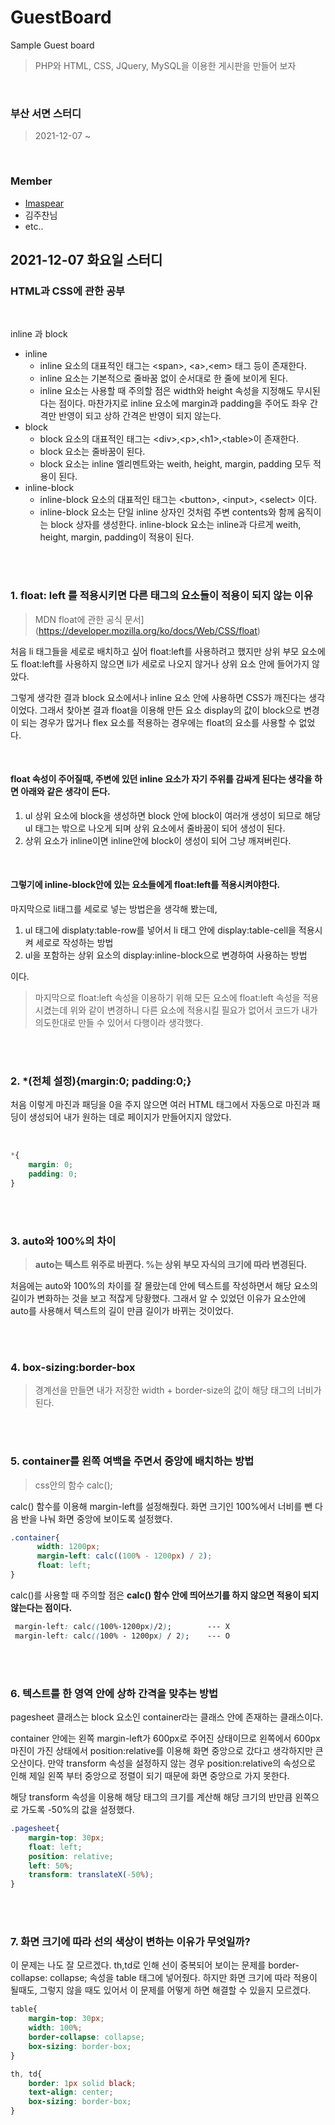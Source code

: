 # GuestBoard
 Sample Guest board
> PHP와 HTML, CSS, JQuery, MySQL을 이용한 게시판을 만들어 보자

<br>

### 부산 서면 스터디 
> 2021-12-07 ~ 

<br>

### Member
- [Imaspear](https://github.com/Imaspear)
- 김주찬님
- etc..

## 2021-12-07 화요일 스터디

### HTML과 CSS에 관한 공부
<br>

inline 과 block

- inline
  - inline 요소의 대표적인 태그는 \<span>, \<a>,\<em> 태그 등이 존재한다.
  - inline 요소는 기본적으로 줄바꿈 없이 순서대로 한 줄에 보이게 된다.
  - inline 요소는 사용할 때 주의할 점은 width와 height 속성을 지정해도 무시된다는 점이다. 마찬가지로 inline 요소에 margin과 padding을 주어도 좌우 간격만 반영이 되고 상하 간격은 반영이 되지 않는다.
- block
  - block 요소의 대표적인 태그는  \<div>,\<p>,\<h1>,\<table>이 존재한다.
  - block 요소는 줄바꿈이 된다.
  - block 요소는 inline 엘리멘트와는 weith, height, margin, padding 모두 적용이 된다.
- inline-block
  - inline-block 요소의 대표적인 태그는 \<button>, \<input>, \<select> 이다.
  - inline-block 요소는 단일 inline 상자인 것처럼 주변 contents와 함께 움직이는 block 상자를 생성한다. inline-block 요소는 inline과 다르게 weith, height, margin, padding이 적용이 된다. 

<br><br>

### 1. float: left 를 적용시키면 다른 태그의 요소들이 적용이 되지 않는 이유

> MDN float에 관한 공식 문서](https://developer.mozilla.org/ko/docs/Web/CSS/float)

처음 li 태그들을 세로로 배치하고 싶어 float:left를 사용하려고 했지만 상위 부모 요소에도 float:left를 사용하지 않으면 li가 세로로 나오지 않거나 상위 요소 안에 들어가지 않았다. 

그렇게 생각한 결과 block 요소에서나 inline 요소 안에 사용하면 CSS가 깨진다는 생각이었다. 그래서 찾아본 결과 float을 이용해 만든 요소 display의 값이 block으로 변경이 되는 경우가 많거나 flex 요소를 적용하는 경우에는 float의 요소를 사용할 수 없었다. 


<br>

#### float 속성이 주어질때, 주변에 있던 inline 요소가 자기 주위를 감싸게 된다는 생각을 하면 아래와 같은 생각이 든다.

1. ul 상위 요소에 block을 생성하면 block 안에 block이 여러개 생성이 되므로 해당 ul 태그는 밖으로 나오게 되며 상위 요소에서 줄바꿈이 되어 생성이 된다.
2. 상위 요소가 inline이면 inline안에 block이 생성이 되어 그냥 깨져버린다.


<br>

#### 그렇기에 inline-block안에 있는 요소들에게 float:left를 적용시켜야한다. 

마지막으로 li태그를 세로로 넣는 방법은을 생각해 봤는데, 

1. ul 태그에 displaty:table-row를 넣어서 li 태그 안에 display:table-cell을 적용시켜 세로로 작성하는 방법
2. ul을 포함하는 상위 요소의 display:inline-block으로 변경하여 사용하는 방법

이다.

> 마지막으로 float:left 속성을 이용하기 위해 모든 요소에 float:left 속성을 적용시켰는데 위와 같이 변경하니 다른 요소에 적용시킬 필요가 없어서 코드가 내가 의도한대로 만들 수 있어서 다행이라 생각했다.


<br><br>

### 2. *(전체 설정){margin:0; padding:0;}

처음 이렇게 마진과 패딩을 0을 주지 않으면 여러 HTML 태그에서 자동으로 마진과 패딩이 생성되어 내가 원하는 데로 페이지가 만들어지지 않았다.

<br>

```css
*{
    margin: 0;
    padding: 0;
}
```



<br><br>

### 3. auto와 100%의 차이

> **auto는 텍스트 위주로 바뀐다. %는 상위 부모 자식의 크기에 따라 변경된다.**

처음에는 auto와 100%의 차이를 잘 몰랐는데 안에 텍스트를 작성하면서 해당 요소의 길이가 변화하는 것을 보고 적잖게 당황했다. 그래서 알 수 있었던 이유가 요소안에 auto를 사용해서 텍스트의 길이 만큼 길이가 바뀌는 것이었다.

<br><br>

### 4. box-sizing:border-box

> 경계선을 만들면 내가 저장한 width + border-size의 값이 해당 태그의 너비가 된다.


<br><br>

### 5. container를 왼쪽 여백을 주면서 중앙에 배치하는 방법

> css안의 함수 calc();

calc() 함수를 이용해 margin-left를 설정해줬다. 화면 크기인 100%에서 너비를 뺀 다음 반을 나눠 화면 중앙에 보이도록 설정했다.

```css
.container{
      width: 1200px;
      margin-left: calc((100% - 1200px) / 2);
      float: left;
}
```


calc()를 사용할 때 주의할 점은 **calc() 함수 안에 띄어쓰기를 하지 않으면 적용이 되지 않는다는 점이다.**

```css
 margin-left: calc((100%-1200px)/2);		--- X
 margin-left: calc((100% - 1200px) / 2);	--- O
```

<br><br>

### 6. 텍스트를 한 영역 안에 상하 간격을 맞추는 방법

pagesheet 클래스는 block 요소인 container라는 클래스 안에 존재하는 클래스이다. 

container 안에는 왼쪽 margin-left가 600px로 주어진 상태이므로 왼쪽에서 600px 마진이 가진 상태에서 position:relative를 이용해 화면 중앙으로 갔다고 생각하지만 큰 오산이다.  만약 transform 속성을 설정하지 않는 경우 position:relative의 속성으로 인해 제일 왼쪽 부터 중앙으로 정렬이 되기 때문에 화면 중앙으로 가지 못한다.

해당 transform 속성을 이용해 해당 태그의 크기를 계산해 해당 크기의 반만큼 왼쪽으로 가도록 -50%의 값을 설정했다.

```css
.pagesheet{
    margin-top: 30px;
    float: left;
    position: relative;
    left: 50%;
    transform: translateX(-50%);
}
```

<br><br>

### 7. 화면 크기에 따라 선의 색상이 변하는 이유가 무엇일까?

이 문제는 나도 잘 모르겠다. th,td로 인해 선이 중복되어 보이는 문제를 border-collapse: collapse; 속성을 table 태그에 넣어줬다. 하지만 화면 크기에 따라 적용이 될때도, 그렇지 않을 때도 있어서 이 문제를 어떻게 하면 해결할 수 있을지 모르겠다.

```css
table{
    margin-top: 30px;
    width: 100%;
    border-collapse: collapse;
    box-sizing: border-box;
}

th, td{
    border: 1px solid black;
    text-align: center;
    box-sizing: border-box;
}
```





